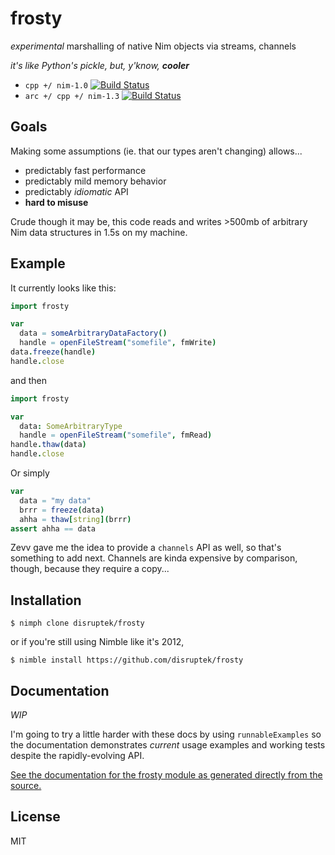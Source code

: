 # frosty
_experimental_ marshalling of native Nim objects via streams, channels

_it's like Python's pickle, but, y'know, **cooler**_

- `cpp +/ nim-1.0` [![Build Status](https://travis-ci.org/disruptek/frosty.svg?branch=master)](https://travis-ci.org/disruptek/frosty)
- `arc +/ cpp +/ nim-1.3` [![Build Status](https://travis-ci.org/disruptek/frosty.svg?branch=devel)](https://travis-ci.org/disruptek/frosty)

## Goals

Making some assumptions (ie. that our types aren't changing) allows...

- predictably fast performance
- predictably mild memory behavior
- predictably _idiomatic_ API
- **hard to misuse**

Crude though it may be, this code reads and writes >500mb of arbitrary Nim data
structures in 1.5s on my machine.

## Example

It currently looks like this:

```nim
import frosty

var
  data = someArbitraryDataFactory()
  handle = openFileStream("somefile", fmWrite)
data.freeze(handle)
handle.close
```

and then

```nim
import frosty

var
  data: SomeArbitraryType
  handle = openFileStream("somefile", fmRead)
handle.thaw(data)
handle.close
```

Or simply

```nim
var
  data = "my data"
  brrr = freeze(data)
  ahha = thaw[string](brrr)
assert ahha == data
```

Zevv gave me the idea to provide a `channels` API as well, so that's something
to add next. Channels are kinda expensive by comparison, though, because they
require a copy...

## Installation

```
$ nimph clone disruptek/frosty
```
or if you're still using Nimble like it's 2012,
```
$ nimble install https://github.com/disruptek/frosty
```

## Documentation

_WIP_

I'm going to try a little harder with these docs by using `runnableExamples`
so the documentation demonstrates _current_ usage examples and working tests
despite the rapidly-evolving API.

[See the documentation for the frosty module as generated directly from the
source.](https://disruptek.github.io/frosty/frosty.html)

## License
MIT
